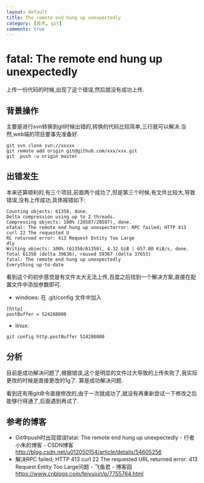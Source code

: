 ```yaml
---
layout: default
title: The remote end hung up unexpectedly
category: [技术, git]
comments: true
---
```


# fatal: The remote end hung up unexpectedly
上传一份代码的时候,出现了这个错误,然后就没有成功上传.




## 背景操作

主要是进行svn转换到git时候出错的,转换的代码比较简单,三行就可以解决.当然,web端的项目要事先准备好.

``` 
git svn clone svn://xxxxx
git remote add origin git@github.com/xxx/xxx.git
git  push -u origin master
``` 

## 出错发生

本来还算顺利的,有三个项目,前面两个成功了,但是第三个时候,有文件比较大,导致错误,没有上传成功,具体报错如下:

``` 
Counting objects: 61350, done.
Delta compression using up to 2 threads.
Compressing objects: 100% (20587/20587), done.
efatal: The remote end hung up unexpecterror: RPC failed; HTTP 413 curl 22 The requested U
RL returned error: 413 Request Entity Too Large
dly
Writing objects: 100% (61350/61350), 4.32 GiB | 657.00 KiB/s, done.
Total 61350 (delta 39636), reused 59367 (delta 37653)
fatal: The remote end hung up unexpectedly
Everything up-to-date
``` 

看到这个的初步感觉是有文件太大无法上传,百度之后找到一个解决方案,直接在配置文件中添加参数即可.

* windows:
在 .git/config 文件中加入
``` 
[http]
postBuffer = 524288000
``` 
* linux:
``` 
git config http.postBuffer 524288000
``` 

## 分析
目前是成功解决问题了,根据错误,这个是明显的文件过大导致的上传失败了,我实际更改的时候是直接更改的1g了.
算是成功解决问题.


看到还有用git命令直接修改的,由于一次就成功了,就没有再重新尝试一下修改之后能够行得通了,后面遇到再试了.

## 参考的博客
* Git中push时出现错误fatal: The remote end hung up unexpectedly - 行者小朱的博客 - CSDN博客
<http://blog.csdn.net/u012050154/article/details/54605256>
* 解决RPC failed; HTTP 413 curl 22 The requested URL returned error: 413 Request Entity Too Large问题 - 飞鱼君 - 博客园
<https://www.cnblogs.com/feiyujun/p/7755764.html>





